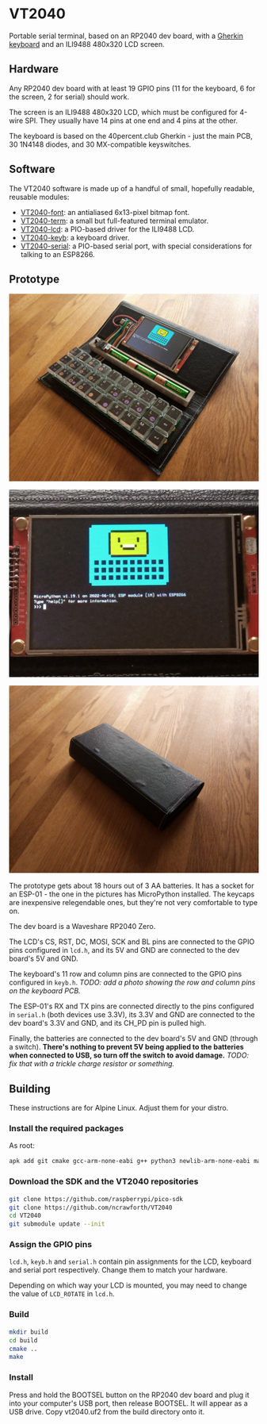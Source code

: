 # VT2040
Portable serial terminal, based on an RP2040 dev board, with a [Gherkin keyboard](https://www.40percent.club/2016/11/gherkin.html) and an ILI9488 480x320 LCD screen.

## Hardware

Any RP2040 dev board with at least 19 GPIO pins (11 for the keyboard, 6 for the screen, 2 for serial) should work.

The screen is an ILI9488 480x320 LCD, which must be configured for 4-wire SPI. They usually have 14 pins at one end and 4 pins at the other.

The keyboard is based on the 40percent.club Gherkin - just the main PCB, 30 1N4148 diodes, and 30 MX-compatible keyswitches.

## Software

The VT2040 software is made up of a handful of small, hopefully readable, reusable modules:

* [VT2040-font](/ncrawforth/VT2040-font): an antialiased 6x13-pixel bitmap font.
* [VT2040-term](/ncrawforth/VT2040-term): a small but full-featured terminal emulator.
* [VT2040-lcd](/ncrawforth/VT2040-lcd): a PIO-based driver for the ILI9488 LCD.
* [VT2040-keyb](/ncrawforth/VT2040-keyb): a keyboard driver.
* [VT2040-serial](/ncrawforth/VT2040-serial): a PIO-based serial port, with special considerations for talking to an ESP8266.

## Prototype

![Prototype](photos/1.jpg)

![Prototype](photos/2.jpg)

![Prototype](photos/3.jpg)

The prototype gets about 18 hours out of 3 AA batteries. It has a socket for an ESP-01 - the one in the pictures has MicroPython installed. The keycaps are inexpensive relegendable ones, but they're not very comfortable to type on.

The dev board is a Waveshare RP2040 Zero.

The LCD's CS, RST, DC, MOSI, SCK and BL pins are connected to the GPIO pins configured in ``lcd.h``, and its 5V and GND are connected to the dev board's 5V and GND.

The keyboard's 11 row and column pins are connected to the GPIO pins configured in ``keyb.h``. *TODO: add a photo showing the row and column pins on the keyboard PCB.*

The ESP-01's RX and TX pins are connected directly to the pins configured in ``serial.h`` (both devices use 3.3V), its 3.3V and GND are connected to the dev board's 3.3V and GND, and its CH_PD pin is pulled high.

Finally, the batteries are connected to the dev board's 5V and GND (through a switch). **There's nothing to prevent 5V being applied to the batteries when connected to USB, so turn off the switch to avoid damage.** *TODO: fix that with a trickle charge resistor or something.*

## Building

These instructions are for Alpine Linux. Adjust them for your distro.

### Install the required packages
As root:
```sh
apk add git cmake gcc-arm-none-eabi g++ python3 newlib-arm-none-eabi make
```

### Download the SDK and the VT2040 repositories
```sh
git clone https://github.com/raspberrypi/pico-sdk
git clone https://github.com/ncrawforth/VT2040
cd VT2040
git submodule update --init
```

### Assign the GPIO pins
``lcd.h``, ``keyb.h`` and ``serial.h`` contain pin assignments for the LCD, keyboard and serial port respectively. Change them to match your hardware.

Depending on which way your LCD is mounted, you may need to change the value of ``LCD_ROTATE`` in ``lcd.h``.

### Build
```sh
mkdir build
cd build
cmake ..
make
```

### Install
Press and hold the BOOTSEL button on the RP2040 dev board and plug it into your computer's USB port, then release BOOTSEL. It will appear as a USB drive. Copy vt2040.uf2 from the build directory onto it.
